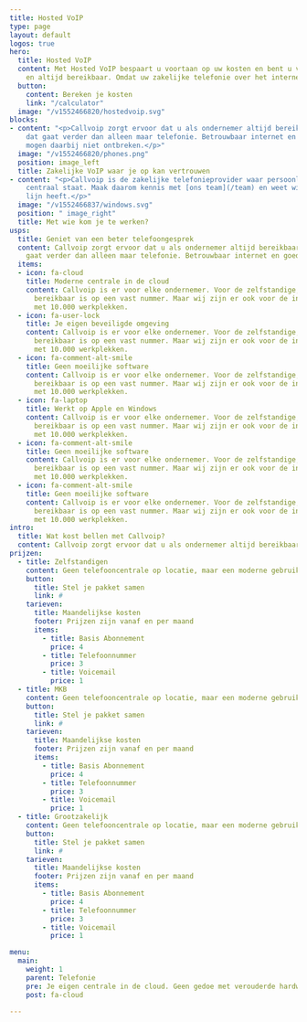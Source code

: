 ```yaml
---
title: Hosted VoIP
type: page
layout: default
logos: true
hero:
  title: Hosted VoIP
  content: Met Hosted VoIP bespaart u voortaan op uw kosten en bent u voortaan overal
    en altijd bereikbaar. Omdat uw zakelijke telefonie over het internet gaat.
  button:
    content: Bereken je kosten
    link: "/calculator"
  image: "/v1552466820/hostedvoip.svg"
blocks:
- content: "<p>Callvoip zorgt ervoor dat u als ondernemer altijd bereikbaar bent,
    dat gaat verder dan alleen maar telefonie. Betrouwbaar internet en goede apparatuur
    mogen daarbij niet ontbreken.</p>"
  image: "/v1552466820/phones.png"
  position: image_left
  title: Zakelijke VoIP waar je op kan vertrouwen
- content: "<p>Callvoip is de zakelijke telefonieprovider waar persoonlijk contact
    centraal staat. Maak daarom kennis met [ons team](/team) en weet wie u aan de
    lijn heeft.</p>"
  image: "/v1552466837/windows.svg"
  position: " image_right"
  title: Met wie kom je te werken?
usps:
  title: Geniet van een beter telefoongesprek
  content: Callvoip zorgt ervoor dat u als ondernemer altijd bereikbaar bent, dat
    gaat verder dan alleen maar telefonie. Betrouwbaar internet en goede apparatuur
  items:
  - icon: fa-cloud
    title: Moderne centrale in de cloud
    content: Callvoip is er voor elke ondernemer. Voor de zelfstandige, die graag
      bereikbaar is op een vast nummer. Maar wij zijn er ook voor de international
      met 10.000 werkplekken.
  - icon: fa-user-lock
    title: Je eigen beveiligde omgeving
    content: Callvoip is er voor elke ondernemer. Voor de zelfstandige, die graag
      bereikbaar is op een vast nummer. Maar wij zijn er ook voor de international
      met 10.000 werkplekken.
  - icon: fa-comment-alt-smile
    title: Geen moeilijke software
    content: Callvoip is er voor elke ondernemer. Voor de zelfstandige, die graag
      bereikbaar is op een vast nummer. Maar wij zijn er ook voor de international
      met 10.000 werkplekken.
  - icon: fa-laptop
    title: Werkt op Apple en Windows
    content: Callvoip is er voor elke ondernemer. Voor de zelfstandige, die graag
      bereikbaar is op een vast nummer. Maar wij zijn er ook voor de international
      met 10.000 werkplekken.
  - icon: fa-comment-alt-smile
    title: Geen moeilijke software
    content: Callvoip is er voor elke ondernemer. Voor de zelfstandige, die graag
      bereikbaar is op een vast nummer. Maar wij zijn er ook voor de international
      met 10.000 werkplekken.
  - icon: fa-comment-alt-smile
    title: Geen moeilijke software
    content: Callvoip is er voor elke ondernemer. Voor de zelfstandige, die graag
      bereikbaar is op een vast nummer. Maar wij zijn er ook voor de international
      met 10.000 werkplekken.
intro:
  title: Wat kost bellen met Callvoip?
  content: Callvoip zorgt ervoor dat u als ondernemer altijd bereikbaar bent, dat gaat verder dan alleen maar telefonie. Betrouwbaar internet en goede apparatuur mogen daarbij niet ontbreken.
prijzen:
  - title: Zelfstandigen
    content: Geen telefooncentrale op locatie, maar een moderne gebruiksvriendelijk.
    button:
      title: Stel je pakket samen
      link: #
    tarieven:
      title: Maandelijkse kosten
      footer: Prijzen zijn vanaf en per maand
      items:
        - title: Basis Abonnement
          price: 4
        - title: Telefoonnummer
          price: 3
        - title: Voicemail
          price: 1
  - title: MKB
    content: Geen telefooncentrale op locatie, maar een moderne gebruiksvriendelijk.
    button:
      title: Stel je pakket samen
      link: #
    tarieven:
      title: Maandelijkse kosten
      footer: Prijzen zijn vanaf en per maand
      items:
        - title: Basis Abonnement
          price: 4
        - title: Telefoonnummer
          price: 3
        - title: Voicemail
          price: 1
  - title: Grootzakelijk
    content: Geen telefooncentrale op locatie, maar een moderne gebruiksvriendelijk.
    button:
      title: Stel je pakket samen
      link: #
    tarieven:
      title: Maandelijkse kosten
      footer: Prijzen zijn vanaf en per maand
      items:
        - title: Basis Abonnement
          price: 4
        - title: Telefoonnummer
          price: 3
        - title: Voicemail
          price: 1

menu:
  main:
    weight: 1
    parent: Telefonie
    pre: Je eigen centrale in de cloud. Geen gedoe met verouderde hardware.
    post: fa-cloud

---
```

